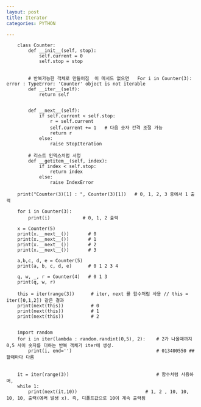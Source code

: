 ```yaml
---
layout: post
title: Iterator
categories: PYTHON

---
```






        class Counter:
            def __init__(self, stop):
                self.current = 0
                self.stop = stop


            # 반복가능한 객체로 만들어짐  이 메서드 없으면   For i in Counter(3):  error : TypeError: 'Counter' object is not iterable
            def __iter__(self):
                return self


            def __next__(self):
                if self.current < self.stop:
                    r = self.current
                    self.current += 1   # 다음 숫자 간격 조절 가능
                    return r
                else:
                    raise StopIteration

            # 리스트 인덱스처럼 서정
            def __getitem__(self, index):
                if index < self.stop:
                    return index
                else:
                    raise IndexError

        print("Counter(3)[1] : ", Counter(3)[1])   # 0, 1, 2, 3 중에서 1 출력

        for i in Counter(3):
            print(i)            # 0, 1, 2 출력

        x = Counter(5)
        print(x.__next__())       # 0
        print(x.__next__())       # 1
        print(x.__next__())       # 2
        print(x.__next__())       # 3

        a,b,c, d, e = Counter(5)
        print(a, b, c, d, e)      # 0 1 2 3 4

        q, w, _, r = Counter(4)   # 0 1 3
        print(q, w, r)

        this = iter(range(3))      # iter, next 를 함수처럼 사용 // this = iter([0,1,2]) 같은 결과
        print(next(this))          # 0
        print(next(this))          # 1
        print(next(this))          # 2 


        import random
        for i in iter(lambda : random.randint(0,5), 2):    # 2가 나올때까지 0,5 사이 숫자를 더하는 반복 객체가 iter에 생성. 
            print(i, end='')                               # 013400550 ## 할때마다 다름


        it = iter(range(3))                                # 함수처럼 사용하며, 
        while 1:
            print(next(it,10))                         # 1, 2 , 10, 10, 10, 10, 출력(에러 발생 x). 즉, 디폴트값으로 10이 계속 출력됨 

